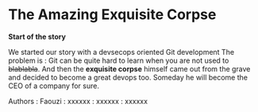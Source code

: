 # The Amazing Exquisite Corpse

**Start of the story**

We started our story with a devsecops oriented Git development 
The problem is : Git can be quite hard to learn when you are not used to ~~blablabla~~. 
And then the **exquisite corpse** himself came out from the grave and decided to become a great devops too. Someday he will become the CEO of a company for sure. 

Authors
:  Faouzi
:  xxxxxx
:  xxxxxx
:  xxxxxx